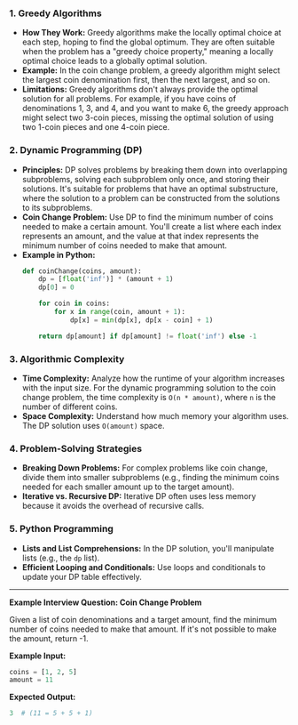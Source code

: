 ### 1. **Greedy Algorithms**

- **How They Work:** Greedy algorithms make the locally optimal choice at each step, hoping to find the global optimum. They are often suitable when the problem has a "greedy choice property," meaning a locally optimal choice leads to a globally optimal solution.
- **Example:** In the coin change problem, a greedy algorithm might select the largest coin denomination first, then the next largest, and so on.
- **Limitations:** Greedy algorithms don't always provide the optimal solution for all problems. For example, if you have coins of denominations 1, 3, and 4, and you want to make 6, the greedy approach might select two 3-coin pieces, missing the optimal solution of using two 1-coin pieces and one 4-coin piece.

### 2. **Dynamic Programming (DP)**

- **Principles:** DP solves problems by breaking them down into overlapping subproblems, solving each subproblem only once, and storing their solutions. It's suitable for problems that have an optimal substructure, where the solution to a problem can be constructed from the solutions to its subproblems.
- **Coin Change Problem:** Use DP to find the minimum number of coins needed to make a certain amount. You'll create a list where each index represents an amount, and the value at that index represents the minimum number of coins needed to make that amount.
- **Example in Python:**
  ```python
  def coinChange(coins, amount):
      dp = [float('inf')] * (amount + 1)
      dp[0] = 0

      for coin in coins:
          for x in range(coin, amount + 1):
              dp[x] = min(dp[x], dp[x - coin] + 1)

      return dp[amount] if dp[amount] != float('inf') else -1
  ```

### 3. **Algorithmic Complexity**

- **Time Complexity:** Analyze how the runtime of your algorithm increases with the input size. For the dynamic programming solution to the coin change problem, the time complexity is `O(n * amount)`, where `n` is the number of different coins.
- **Space Complexity:** Understand how much memory your algorithm uses. The DP solution uses `O(amount)` space.

### 4. **Problem-Solving Strategies**

- **Breaking Down Problems:** For complex problems like coin change, divide them into smaller subproblems (e.g., finding the minimum coins needed for each smaller amount up to the target amount).
- **Iterative vs. Recursive DP:** Iterative DP often uses less memory because it avoids the overhead of recursive calls.

### 5. **Python Programming**

- **Lists and List Comprehensions:** In the DP solution, you'll manipulate lists (e.g., the `dp` list).
- **Efficient Looping and Conditionals:** Use loops and conditionals to update your DP table effectively.

---

**Example Interview Question: Coin Change Problem**

Given a list of coin denominations and a target amount, find the minimum number of coins needed to make that amount. If it's not possible to make the amount, return -1.

**Example Input:**

```python
coins = [1, 2, 5]
amount = 11
```

**Expected Output:**

```python
3  # (11 = 5 + 5 + 1)
```
